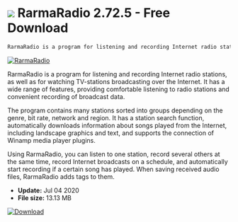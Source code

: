 # ![](https://cdn.softexe.net/static/icon/1/rarmaradio-5678.png) RarmaRadio 2.72.5 - Free Download

```sh
RarmaRadio is a program for listening and recording Internet radio stations, as well as for watching TV-stations. It has a wide range of features, providing comfortable listening to radio stations and convenient recording of broadcast data
```
[![RarmaRadio](https://gallery.dpcdn.pl/imgc/Tools/2264/g_-_420x350_1.5_-_x7be9ee24-0df6-4b68-9dfb-ee5a76801454.png)](https://softexe.net/win/internet/radio-tv-players/rarmaradio:efgh.html)

RarmaRadio is a program for listening and recording Internet radio stations, as well as for watching TV-stations broadcasting over the Internet. It has a wide range of features, providing comfortable listening to radio stations and convenient recording of broadcast data.

The program contains many stations sorted into groups depending on the genre, bit rate, network and region. It has a station search function, automatically downloads information about songs played from the Internet, including landscape graphics and text, and supports the connection of Winamp media player plugins.

Using RarmaRadio, you can listen to one station, record several others at the same time, record Internet broadcasts on a schedule, and automatically start recording if a certain song has played. When saving received audio files, RarmaRadio adds tags to them.


- **Update:** Jul 04 2020
- **File size:** 13.13 MB

[![Download](https://cdn.softexe.net/static/img/download.png)](https://softexe.net/win/internet/radio-tv-players/rarmaradio:efgh.html)

